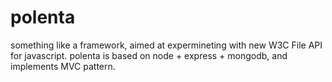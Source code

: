 polenta
=======

something like a framework, aimed at expermineting with new W3C File API for javascript. polenta is based on node + express + mongodb, and implements MVC pattern.